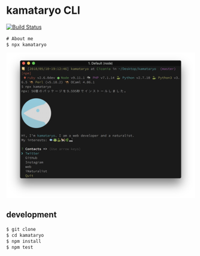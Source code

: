 # kamataryo CLI

[![Build Status](https://travis-ci.org/kamataryo/kamataryo.svg?branch=master)](https://travis-ci.org/kamataryo/kamataryo)

```shell
# About me
$ npx kamataryo
```

![screenshot](./screenshot.png)

## development

```shell
$ git clone 
$ cd kamataryo
$ npm install
$ npm test
```
